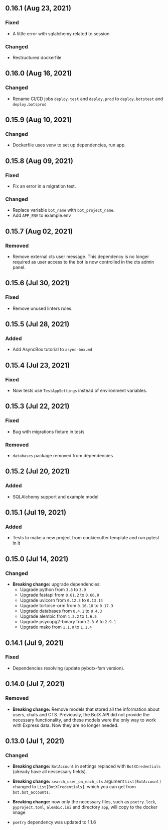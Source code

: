 ## 0.16.1 (Aug 23, 2021)

### Fixed

* A little error with sqlalchemy related to session

### Changed

* Restructured dockerfile

## 0.16.0 (Aug 16, 2021)

### Changed

* Rename CI/CD jobs `deploy.test` and `deploy.prod` to `deploy.botstest` and `deploy.botsprod`


## 0.15.9 (Aug 10, 2021)

### Changed

* Dockerfile uses venv to set up dependencies, run app.

  
## 0.15.8 (Aug 09, 2021)

### Fixed

* Fix an error in a migration test.

### Changed

* Replace variable `bot_name` with `bot_project_name`.
* Add `APP_ENV` to example.env 

  
## 0.15.7 (Aug 02, 2021)

### Removed

* Remove external cts user message. This dependency is no longer required
  as user access to the bot is now controlled in the cts admin panel.


## 0.15.6 (Jul 30, 2021)

### Fixed

* Remove unused linters rules.


## 0.15.5 (Jul 28, 2021)

### Added

* Add AsyncBox tutorial to `async-box.md`


## 0.15.4 (Jul 23, 2021)

### Fixed

* Now tests use `TestAppSettings` instead of environment variables.


## 0.15.3 (Jul 22, 2021)

### Fixed

* Bug with migrations fixture in tests

### Removed

* `databases` package removed from dependencies


## 0.15.2 (Jul 20, 2021)

### Added

* SQLAlchemy support and example model


## 0.15.1 (Jul 19, 2021)

### Added

* Tests to make a new project from cookiecutter template and run pytest in it


## 0.15.0 (Jul 14, 2021)

### Changed

* **Breaking change:** upgrade dependencies:
  *  Upgrade python from `3.8` to `3.9`
  *  Upgrade fastapi from `0.61.2` to `0.66.0`
  *  Upgrade uvicorn from `0.12.3` to `0.13.14`
  *  Upgrade tortoise-orm from `0.16.18` to `0.17.3`
  *  Upgrade databases from `0.4.1` to `0.4.3`
  *  Upgrade alembic from `1.3.2` to `1.6.5`
  *  Upgrade psycopg2-binary from `2.8.6` to `2.9.1`
  *  Upgrade mako from `1.1.0` to `1.1.4`


## 0.14.1 (Jul 9, 2021)

### Fixed

* Dependencies resolving (update pybotx-fsm version).


## 0.14.0 (Jul 7, 2021)

### Removed

* **Breaking change:** Remove models that stored all the information about users,
  chats and CTS. Previously, the BotX API did not provide the necessary functionality,
  and these models were the only way to work with Express data.
  Now they are no longer needed.


## 0.13.0 (Jul 1, 2021)

### Changed

* **Breaking change:** `BotAccount` in settings replaced with `BotXCredentials`
  (already have all nessessary fields).

* **Breaking change:** `search_user_on_each_cts` argument `List[BotAccount]`
  changed to `List[BotXCredentials]`, which you can get from `bot.bot_accounts`.

* **Breaking change:** now only the necessary files, such as `poetry.lock`, `pyproject.toml`, `alembic.ini` and directory `app`, will copy to the docker image

* `poetry` dependency was updated to 1.1.6

